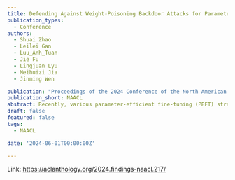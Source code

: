 ```yaml
---
title: Defending Against Weight-Poisoning Backdoor Attacks for Parameter-Efficient Fine-Tuning
publication_types:
  - Conference
authors:
  - Shuai Zhao 
  - Leilei Gan
  - Luu_Anh_Tuan
  - Jie Fu
  - Lingjuan Lyu 
  - Meihuizi Jia 
  - Jinming Wen 

publication: "Proceedings of the 2024 Conference of the North American Chapter of the Association for Computational Linguistics"
publication_short: NAACL
abstract: Recently, various parameter-efficient fine-tuning (PEFT) strategies for application to language models have been proposed and successfully implemented. However, this raises the question of whether PEFT, which only updates a limited set of model parameters, constitutes security vulnerabilities when confronted with weight-poisoning backdoor attacks. In this study, we show that PEFT is more susceptible to weight-poisoning backdoor attacks compared to the full-parameter fine-tuning method, with pre-defined triggers remaining exploitable and pre-defined targets maintaining high confidence, even after fine-tuning. Motivated by this insight, we developed a Poisoned Sample Identification Module (PSIM) leveraging PEFT, which identifies poisoned samples through confidence, providing robust defense against weight-poisoning backdoor attacks. Specifically, we leverage PEFT to train the PSIM with randomly reset sample labels. During the inference process, extreme confidence serves as an indicator for poisoned samples, while others are clean. We conduct experiments on text classification tasks, five fine-tuning strategies, and three weight-poisoning backdoor attack methods. Experiments show near 100% success rates for weight-poisoning backdoor attacks when utilizing PEFT. Furthermore, our defensive approach exhibits overall competitive performance in mitigating weight-poisoning backdoor attacks.
draft: false
featured: false
tags:
  - NAACL

date: '2024-06-01T00:00:00Z'

---
```

Link: https://aclanthology.org/2024.findings-naacl.217/